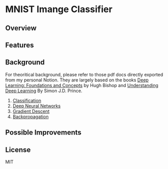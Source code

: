 # MNIST Imange Classifier
## Overview

## Features

## Background
For theoritical background, please refer to those pdf docs directly exported from my personal Notion. They are largely based on the books [Deep Learning: Foundations and Concepts](https://www.bishopbook.com/) by Hugh Bishop and [Understanding Deep Learning](https://udlbook.github.io/udlbook/) By Simon J.D. Prince.
1. [Classification](docs/01-classification.pdf)
2. [Deep Neural Networks](docs/02-deep-neural-networks.pdf)
3. [Gradient Descent](docs/03-gradient-descent.pdf)
4. [Backpropagation](docs/04-backpropagation.pdf)

## Possible Improvements

## License
MIT
